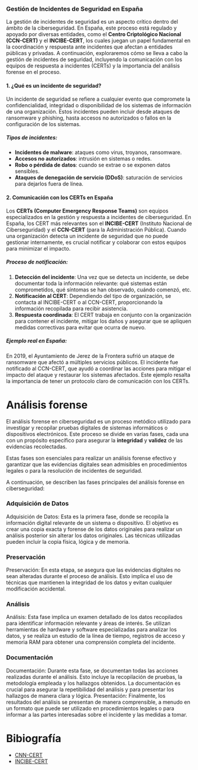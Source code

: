 
### Gestión de Incidentes de Seguridad en España

La gestión de incidentes de seguridad es un aspecto crítico dentro del ámbito de la ciberseguridad. En España, este proceso está regulado y apoyado por diversas entidades, como el **Centro Criptológico Nacional (CCN-CERT)** y el **INCIBE-CERT**, los cuales juegan un papel fundamental en la coordinación y respuesta ante incidentes que afectan a entidades públicas y privadas. A continuación, exploraremos cómo se lleva a cabo la gestión de incidentes de seguridad, incluyendo la comunicación con los equipos de respuesta a incidentes (CERTs) y la importancia del análisis forense en el proceso.

#### 1. ¿Qué es un incidente de seguridad?

Un incidente de seguridad se refiere a cualquier evento que compromete la confidencialidad, integridad o disponibilidad de los sistemas de información de una organización. Estos incidentes pueden incluir desde ataques de ransomware y phishing, hasta accesos no autorizados o fallos en la configuración de los sistemas.

##### Tipos de incidentes:

- **Incidentes de malware**: ataques como virus, troyanos, ransomware.
- **Accesos no autorizados**: intrusión en sistemas o redes.
- **Robo o pérdida de datos**: cuando se extrae o se exponen datos sensibles.
- **Ataques de denegación de servicio (DDoS)**: saturación de servicios para dejarlos fuera de línea.

#### 2. Comunicación con los CERTs en España

Los **CERTs (Computer Emergency Response Teams)** son equipos especializados en la gestión y respuesta a incidentes de ciberseguridad. En España, los CERT más relevantes son el **INCIBE-CERT** (Instituto Nacional de Ciberseguridad) y el **CCN-CERT** (para la Administración Pública). Cuando una organización detecta un incidente de seguridad que no puede gestionar internamente, es crucial notificar y colaborar con estos equipos para minimizar el impacto.

##### Proceso de notificación:

1. **Detección del incidente**: Una vez que se detecta un incidente, se debe documentar toda la información relevante: qué sistemas están comprometidos, qué síntomas se han observado, cuándo comenzó, etc.
2. **Notificación al CERT**: Dependiendo del tipo de organización, se contacta al INCIBE-CERT o al CCN-CERT, proporcionando la información recopilada para recibir asistencia.
3. **Respuesta coordinada**: El CERT trabaja en conjunto con la organización para contener el incidente, mitigar los daños y asegurar que se apliquen medidas correctivas para evitar que ocurra de nuevo.

##### Ejemplo real en España:

En 2019, el Ayuntamiento de Jerez de la Frontera sufrió un ataque de ransomware que afectó a múltiples servicios públicos. El incidente fue notificado al CCN-CERT, que ayudó a coordinar las acciones para mitigar el impacto del ataque y restaurar los sistemas afectados. Este ejemplo resalta la importancia de tener un protocolo claro de comunicación con los CERTs.


# Análisis forense

El análisis forense en ciberseguridad es un proceso metódico utilizado para investigar y recopilar pruebas digitales de sistemas informáticos o dispositivos electrónicos. Este proceso se divide en varias fases, cada una con un propósito específico para asegurar la **integridad** y **validez** de las evidencias recolectadas.

Estas fases son esenciales para realizar un análisis forense efectivo y garantizar que las evidencias digitales sean admisibles en procedimientos legales o para la resolución de incidentes de seguridad.

A continuación, se describen las fases principales del análisis forense en ciberseguridad:

### Adquisición de Datos

Adquisición de Datos: Esta es la primera fase, donde se recopila la información digital relevante de un sistema o dispositivo. El objetivo es crear una copia exacta y forense de los datos originales para realizar un análisis posterior sin alterar los datos originales. Las técnicas utilizadas pueden incluir la copia física, lógica y de memoria.

### Preservación

Preservación: En esta etapa, se asegura que las evidencias digitales no sean alteradas durante el proceso de análisis. Esto implica el uso de técnicas que mantienen la integridad de los datos y evitan cualquier modificación accidental.

### Análisis

Análisis: Esta fase implica un examen detallado de los datos recopilados para identificar información relevante y áreas de interés. Se utilizan herramientas de hardware y software especializadas para analizar los datos, y se realiza un estudio de la línea de tiempo, registros de acceso y memoria RAM para obtener una comprensión completa del incidente.

### Documentación

Documentación: Durante esta fase, se documentan todas las acciones realizadas durante el análisis. Esto incluye la recopilación de pruebas, la metodología empleada y los hallazgos obtenidos. La documentación es crucial para asegurar la repetibilidad del análisis y para presentar los hallazgos de manera clara y lógica.
Presentación: Finalmente, los resultados del análisis se presentan de manera comprensible, a menudo en un formato que puede ser utilizado en procedimientos legales o para informar a las partes interesadas sobre el incidente y las medidas a tomar.


# Bibiografía

- [CNN-CERT](https://www.ccn-cert.cni.es/es/gestion-de-incidentes.html)
- [INCIBE-CERT](https://www.incibe.es/incibe-cert)

